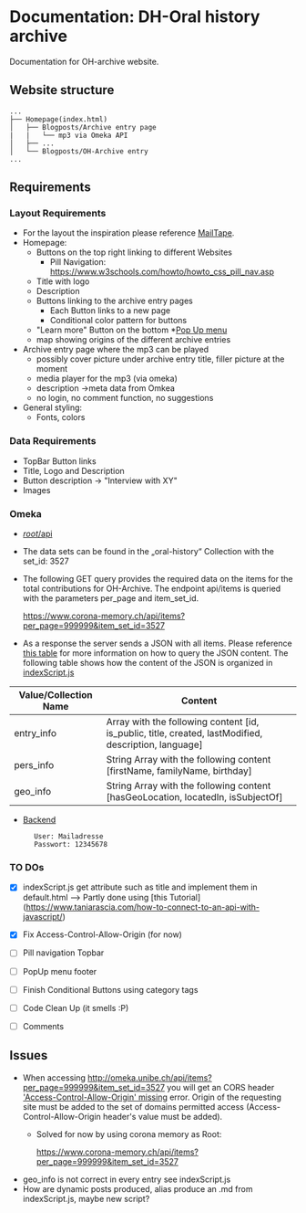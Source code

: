 # Documentation: DH-Oral history archive
Documentation for OH-archive website. 
## Website structure
```
...
├── Homepage(index.html)
│   ├── Blogposts/Archive entry page
|   |   └── mp3 via Omeka API
│   ├── ...
│   └── Blogposts/OH-Archive entry
...
```

## Requirements
### Layout Requirements
* For the layout the inspiration please reference [MailTape](https://www.mailta.pe/).
* Homepage:
    * Buttons on the top right linking to different Websites
        * Pill Navigation: https://www.w3schools.com/howto/howto_css_pill_nav.asp    
    * Title with logo
    * Description
    * Buttons linking to the archive entry pages
        * Each Button links to a new page
        * Conditional color pattern for buttons
    * "Learn more" Button on the bottom
        *[Pop Up menu](https://www.w3schools.com/howto/tryit.asp?filename=tryhow_js_collapsible)
    * map showing origins of the different archive entries
* Archive entry page where the mp3 can be played
    * possibly cover picture under archive entry title, filler picture at the moment
    * media player for the mp3 (via omeka)
    * description ->meta data from Omkea
    * no login, no comment function, no suggestions
* General styling:
    * Fonts, colors
### Data Requirements
* TopBar Button links
* Title, Logo and Description
* Button description -> "Interview with XY"
* Images        
### Omeka
* [_root_/api](https://www.corona-memory.ch/api/)
* The data sets can be found in the „oral-history“ Collection with the set_id: 3527
* The following GET query provides the required data on the items for the total contributions for OH-Archive. The endpoint api/items 
is queried with the parameters per_page and item_set_id. 
    
    https://www.corona-memory.ch/api/items?per_page=999999&item_set_id=3527
    
* As a response the server sends a JSON with all items. Please reference [this table](JSON_Response_table.xlsx) for more information on how 
to query the JSON content.
The following table shows how the content of the JSON is organized in [indexScript.js](../OH-Archive/assets/js/scripts/indexScript.js)



| Value/Collection Name   | Content                                                        | 
| ------------------------| -------------------------------------------------------------- |
| entry_info              | Array with the following content [id, is_public, title, created, lastModified, description, language] |
| pers_info               | String Array with the following content  [firstName, familyName, birthday]|
| geo_info                | String Array with the following content  [hasGeoLocation, locatedIn, isSubjectOf] |



                                                               
*  [Backend](http://omeka.unibe.ch/admin)
```   
      User: Mailadresse
      Passwort: 12345678
```

### TO DOs
-[X] indexScript.js get attribute such as title and implement them in default.html
--> Partly done using [this Tutorial] (https://www.taniarascia.com/how-to-connect-to-an-api-with-javascript/)
-[X] Fix Access-Control-Allow-Origin (for now)
-[ ] Pill navigation Topbar
-[ ] PopUp menu footer
-[ ] Finish Conditional Buttons using category tags
-[ ] Code Clean Up (it smells :P)
-[ ] Comments

 
 ## Issues 
 * When accessing http://omeka.unibe.ch/api/items?per_page=999999&item_set_id=3527 you will get an CORS header 
 ['Access-Control-Allow-Origin' missing](https://developer.mozilla.org/en-US/docs/Web/HTTP/CORS/Errors/CORSMissingAllowOrigin) 
 error. Origin of the requesting site must be added to the set of domains permitted access (Access-Control-Allow-Origin 
 header's value must be added).
    * Solved for now by using corona memory as Root:
    
        https://www.corona-memory.ch/api/items?per_page=999999&item_set_id=3527
* geo_info is not correct in every entry see indexScript.js
* How are dynamic posts produced, alias produce an .md from indexScript.js, maybe new script?        
        

